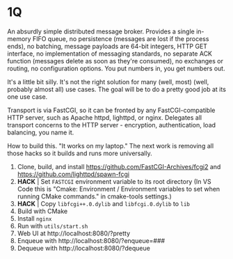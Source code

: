 # 1Q

An absurdly simple distributed message broker. Provides a single in-memory FIFO queue, no persistence (messages are lost if the process ends), no batching, message payloads are 64-bit integers, HTTP GET interface, no implementation of messaging standards, no separate ACK function (messages delete as soon as they're consumed), no exchanges or routing, no configuration options. You put numbers in, you get numbers out.

It's a little bit silly. It's not the right solution for many (well, most) (well, probably almost all) use cases. The goal will be to do a pretty good job at its one use case. 

Transport is via FastCGI, so it can be fronted by any FastCGI-compatible HTTP server, such as Apache httpd, lighttpd, or nginx. Delegates all transport concerns to the HTTP server - encryption, authentication, load balancing, you name it.

How to build this. "It works on my laptop." The next work is removing all those hacks so it builds and runs more universally.

1. Clone, build, and install https://github.com/FastCGI-Archives/fcgi2 and https://github.com/lighttpd/spawn-fcgi
2. **HACK** | Set `FASTCGI` environment variable to its root directory (In VS Code this is "Cmake: Environment / Environment variables to set when running CMake commands." in cmake-tools settings.)
3. **HACK** | Copy  `libfcgi++.0.dylib` and `libfcgi.0.dylib` to `lib`
4. Build with CMake
5. Install `nginx`
6. Run with `utils/start.sh`
7. Web UI at http://localhost:8080/?pretty
8. Enqueue with http://localhost:8080/?enqueue=### 
9. Dequeue with http://localhost:8080/?dequeue